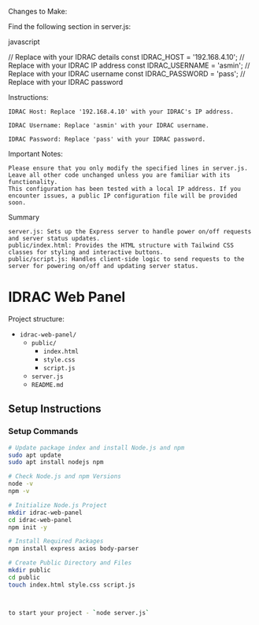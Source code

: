 Changes to Make:

Find the following section in server.js:

javascript

// Replace with your IDRAC details
const IDRAC_HOST = '192.168.4.10'; // Replace with your IDRAC IP address
const IDRAC_USERNAME = 'asmin'; // Replace with your IDRAC username
const IDRAC_PASSWORD = 'pass'; // Replace with your IDRAC password

Instructions:

    IDRAC Host: Replace '192.168.4.10' with your IDRAC's IP address.

    IDRAC Username: Replace 'asmin' with your IDRAC username.

    IDRAC Password: Replace 'pass' with your IDRAC password.

Important Notes:

    Please ensure that you only modify the specified lines in server.js.
    Leave all other code unchanged unless you are familiar with its functionality.
    This configuration has been tested with a local IP address. If you encounter issues, a public IP configuration file will be provided soon.










Summary

    server.js: Sets up the Express server to handle power on/off requests and server status updates.
    public/index.html: Provides the HTML structure with Tailwind CSS classes for styling and interactive buttons.
    public/script.js: Handles client-side logic to send requests to the server for powering on/off and updating server status.














# IDRAC Web Panel

Project structure:

- `idrac-web-panel/`
  - `public/`
    - `index.html`
    - `style.css`
    - `script.js`
  - `server.js`
  - `README.md`

## Setup Instructions

### Setup Commands

```bash
# Update package index and install Node.js and npm
sudo apt update
sudo apt install nodejs npm

# Check Node.js and npm Versions
node -v
npm -v

# Initialize Node.js Project
mkdir idrac-web-panel
cd idrac-web-panel
npm init -y

# Install Required Packages
npm install express axios body-parser

# Create Public Directory and Files
mkdir public
cd public
touch index.html style.css script.js



to start your project - `node server.js`

